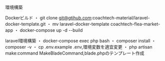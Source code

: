 環境構築

Dockerビルド
・ git clone git@gtihub.com:coachtech-material/laravel-docker-template.git
・ mv laravel-docker-template coachtech-flea-market-app
・ docker-compose up -d --build

laravel環境構築
・ docker-compose exec php bash
・ composer install
・ composer -v
・ cp .env.example .env,環境変数を適宜変更
・ php artisan make:command MakeBladeCommand,blade.phpのテンプレート作成
